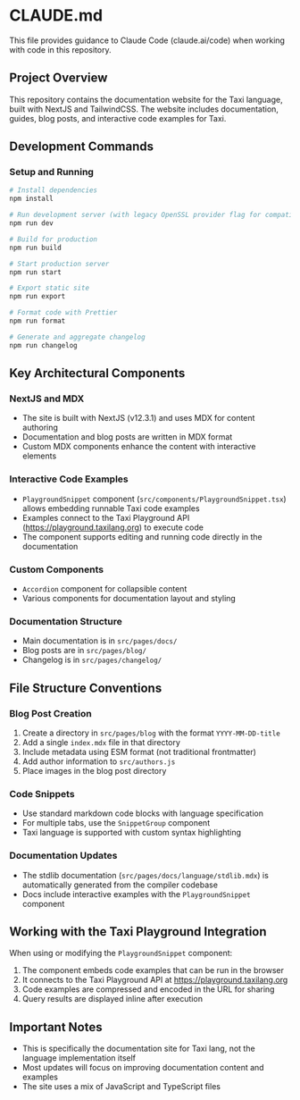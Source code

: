 # CLAUDE.md

This file provides guidance to Claude Code (claude.ai/code) when working with code in this repository.

## Project Overview
This repository contains the documentation website for the Taxi language, built with NextJS and TailwindCSS. The website includes documentation, guides, blog posts, and interactive code examples for Taxi.

## Development Commands

### Setup and Running
```bash
# Install dependencies
npm install

# Run development server (with legacy OpenSSL provider flag for compatibility)
npm run dev

# Build for production
npm run build

# Start production server
npm run start

# Export static site
npm run export

# Format code with Prettier
npm run format

# Generate and aggregate changelog
npm run changelog
```

## Key Architectural Components

### NextJS and MDX
- The site is built with NextJS (v12.3.1) and uses MDX for content authoring
- Documentation and blog posts are written in MDX format
- Custom MDX components enhance the content with interactive elements

### Interactive Code Examples
- `PlaygroundSnippet` component (`src/components/PlaygroundSnippet.tsx`) allows embedding runnable Taxi code examples
- Examples connect to the Taxi Playground API (https://playground.taxilang.org) to execute code
- The component supports editing and running code directly in the documentation

### Custom Components
- `Accordion` component for collapsible content 
- Various components for documentation layout and styling

### Documentation Structure
- Main documentation is in `src/pages/docs/`
- Blog posts are in `src/pages/blog/`
- Changelog is in `src/pages/changelog/`

## File Structure Conventions

### Blog Post Creation
1. Create a directory in `src/pages/blog` with the format `YYYY-MM-DD-title`
2. Add a single `index.mdx` file in that directory
3. Include metadata using ESM format (not traditional frontmatter)
4. Add author information to `src/authors.js`
5. Place images in the blog post directory

### Code Snippets
- Use standard markdown code blocks with language specification
- For multiple tabs, use the `SnippetGroup` component
- Taxi language is supported with custom syntax highlighting

### Documentation Updates
- The stdlib documentation (`src/pages/docs/language/stdlib.mdx`) is automatically generated from the compiler codebase
- Docs include interactive examples with the `PlaygroundSnippet` component

## Working with the Taxi Playground Integration
When using or modifying the `PlaygroundSnippet` component:
1. The component embeds code examples that can be run in the browser
2. It connects to the Taxi Playground API at https://playground.taxilang.org
3. Code examples are compressed and encoded in the URL for sharing
4. Query results are displayed inline after execution

## Important Notes
- This is specifically the documentation site for Taxi lang, not the language implementation itself
- Most updates will focus on improving documentation content and examples
- The site uses a mix of JavaScript and TypeScript files
